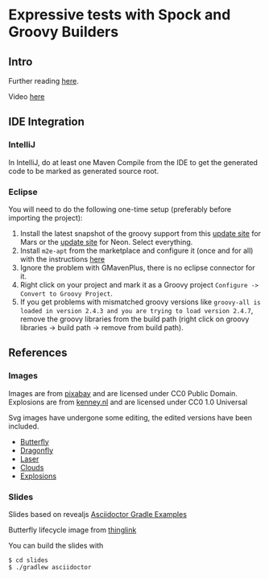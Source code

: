 # Expressive tests with Spock and Groovy Builders

## Intro

Further reading [here](http://frank.soy/icj2016).

Video [here](https://youtu.be/js7EVbrpQZ0)

## IDE Integration

### IntelliJ
In IntelliJ, do at least one Maven Compile from the IDE to get the generated code to be
marked as generated source root.

### Eclipse
You will need to do the following one-time setup (preferably before importing the project):

1. Install the latest snapshot of the groovy support from this
[update site](http://dist.springsource.org/snapshot/GRECLIPSE/e4.5/) for Mars or the 
[update site](http://dist.springsource.org/snapshot/GRECLIPSE/e4.6/) for Neon. Select everything.
2. Install `m2e-apt` from the marketplace and configure it (once and for all) with the instructions
[here](https://immutables.github.io/apt.html#eclipse)
3. Ignore the problem with GMavenPlus, there is no eclipse connector for it.
4. Right click on your project and mark it as a Groovy project `Configure -> Convert to Groovy Project`.
5. If you get problems with mismatched groovy versions like 
`groovy-all is loaded in version 2.4.3 and you are trying to load version 2.4.7`, remove the groovy libraries from the
build path (right click on groovy libraries -> build path -> remove from build path).

## References

### Images

Images are from [pixabay](https://pixabay.com) and are licensed under CC0 Public Domain.
Explosions are from [kenney.nl](http://kenney.nl/) and are licensed under CC0 1.0 Universal

Svg images have undergone some editing, the edited versions have been included.

* [Butterfly](https://pixabay.com/en/butterfly-animal-insect-bug-nature-152363/)
* [Dragonfly](https://pixabay.com/en/animal-dragonfly-insect-butterfly-161030/)
* [Laser](https://pixabay.com/en/eye-laser-human-body-pupil-39997/)
* [Clouds](https://pixabay.com/en/clouds-blue-white-sky-nature-33139/)
* [Explosions](http://kenney.nl/assets/smoke-particles)

### Slides

Slides based on revealjs [Asciidoctor Gradle Examples](https://github.com/asciidoctor/asciidoctor-gradle-examples)

Butterfly lifecycle image from [thinglink](https://www.thinglink.com/scene/661971317213364226)

You can build the slides with

```
$ cd slides
$ ./gradlew asciidoctor
```
